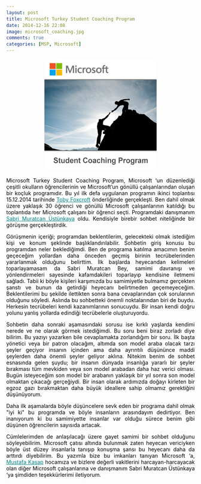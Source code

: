 ```yaml
---
layout: post
title: Microsoft Turkey Student Coaching Program
date: 2014-12-16 22:08
image: microsoft_coaching.jpg
comments: true
categories: [MSP, Microsoft]
---
```

<p style="text-align:center;"><a href="/images/microsoft_coaching.jpg"><img class="size-medium wp-image-393 aligncenter" src="/images/microsoft_coaching.jpg" alt="microsoft_coaching" width="300" height="300" /></a></p>

<p style="text-align:justify;"><span style="color:#000000;">Microsoft Turkey Student Coaching Program, Microsoft ‘un düzenlediği çeşitli okulların öğrencilerinin ve Microsoft’un gönüllü çalışanlarından oluşan bir koçluk programıdır. Bu yıl ilk defa uygulanan programın ikinci toplantısı 15.12.2014 tarihinde <span style="color:#008080;"><a style="color:#008080;" href="https://uk.linkedin.com/in/tobyfoxcroft" target="_blank">Toby Foxcroft</a></span> önderliğinde gerçekleşti. Ben dahil olmak üzere yaklaşık 30 öğrenci ve gönüllü Microsoft çalışanlarının katıldığı bu toplantıda her Microsoft çalışanı bir öğrenci seçti. Programdaki danışmanım <span style="color:#008080;"><a style="color:#008080;" href="https://tr.linkedin.com/pub/s-muratcan-%C3%BCst%C3%BCnkaya/3/50b/366" target="_blank">Sabri Muratcan Üstünkaya</a></span> oldu. Kendisiyle birebir sohbet niteliğinde bir görüşme gerçekleştirdik.</span></p>
<p style="text-align:justify;"><span style="color:#000000;">Görüşmenin içeriği; programdan beklentilerim, gelecekteki olmak istediğim kişi ve konum şeklinde başlıklandırılabilir. Sohbetin giriş konusu bu programdan neler beklediğimdi. Ben de programa katılma amacımın benim geçeceğim yollardan daha önceden geçmiş birinin tecrübelerinden yararlanmak olduğunu belirttim. İlk başlarda heyecandan kelimeleri toparlayamasam da Sabri Muratcan Bey, samimi davranışı ve yönlendirmeleri sayesinde kafamdakileri toparlayıp kendisine iletmemi sağladı. Tabii ki böyle kişileri karşımızda bu samimiyetle bulmamız gerçekten şanstı ve bunun da getirdiği heyecanı belirtmeden geçemeyeceğim. Beklentilerimi bu şekilde ilettikten sonra bana cevaplarından çok sorularının olduğunu söyledi. Aslında bu sohbetteki önemli noktalarından biri de buydu. Herkesin tecrübeleri kendi kazanımlarının sonucuydu. Bir insan kendi doğru yolunu yanlış yollarda edindiği tecrübelerle oluşturuyordu.</span></p>
<p style="text-align:justify;"><span style="color:#000000;">Sohbetin daha sonraki aşamasındaki sorusu ise kırklı yaşlarda kendimi nerede ve ne olarak görmek istediğimdi. Bu soru beni biraz zorladı diye bilirim. Bu yazıyı yazarken bile cevaplamakta zorlandığım bir soru. İlk başta yönetici veya bir patron olacağım, altımda son model araba olacak tarzı şeyler geçiyor insanın içinden ama daha ayrıntılı düşününce maddi şeylerden daha önemli şeyler geliyor aklına. Nitekim benim de sohbet esnasında gelen şuydu; bir insanın dünyada insanlığa yararlı bir şeyler bırakması tüm mevkiden veya son model arabadan daha haz verici olması. Bugün isteyeceğim son model bir arabanın yaklaşık bir yıl sonra son model olmaktan çıkacağı gerçeğiydi. Bir insan olarak ardımızda doğayı kirleten bir egzoz gazı bırakmaktan daha büyük ideallere sahip olmamız gerektiğini düşünüyorum.</span></p>
<p style="text-align:justify;"><span style="color:#000000;">Daha ilk aşamalarda böyle düşüncelere sevk eden bir programa dahil olmak "iyi ki" bu programda ve böyle insanların arasındayım dedirtiyor. Ben inanıyorum ki bu samimiyette insanlar var olduğu sürece benim gibi düşünen öğrencilerin sayısıda artacak.</span></p>
<p style="text-align:justify;"><span style="color:#000000;">Cümlelerimden de anlaşılacağı üzere gayet samimi bir sohbet olduğunu söyleyebilirim. Microsoft çatısı altında bulunmak zaten heyecan vericiyken böyle üst düzey insanlarla tanışıp konuşma şansı bu heyecanı daha da arttırdı diyebilirim. Bu yazımla bize bu imkanları tanıyan Microsoft ‘a, <span style="color:#008080;"><a style="color:#008080;" href="http://tr.linkedin.com/in/mustafakasap" target="_blank">Mustafa Kasap</a></span> hocamıza ve bizlere değerli vakitlerini harcayan-harcayacak olan diğer Microsoft çalışanlarına ve danışmanım Sabri Muratcan Üstünkaya ‘ya şimdiden teşekkürlerimi iletiyorum.</span></p>
